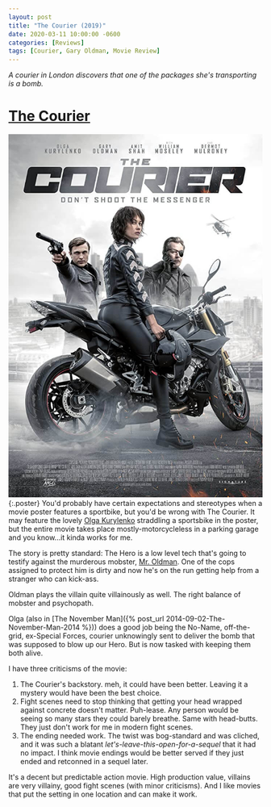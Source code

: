 ```yaml
---
layout: post
title: "The Courier (2019)"
date: 2020-03-11 10:00:00 -0600
categories: [Reviews]
tags: [Courier, Gary Oldman, Movie Review]
---
```


*A courier in London discovers that one of the packages she's transporting is a bomb.*

# [The Courier](https://www.imdb.com/title/tt9207616/)

![The Courier (2019)](/assets/2020/03/the-courier-2019.jpg){:.poster} You'd probably have certain expectations and stereotypes when a movie poster features a sportbike, but you'd be wrong with The Courier. It may feature the lovely [Olga Kurylenko](https://www.imdb.com/name/nm1385871/) straddling a sportsbike in the poster, but the entire movie takes place mostly-motorcycleless in a parking garage and you know...it kinda works for me.

The story is pretty standard: The Hero is a low level tech that's going to testify against the murderous mobster, [Mr. Oldman](https://www.imdb.com/name/nm0000198/). One of the cops assigned to protect him is dirty and now he's on the run getting help from a stranger who can kick-ass.

Oldman plays the villain quite villainously as well. The right balance of mobster and psychopath.

Olga (also in [The November Man]({% post_url 2014-09-02-The-November-Man-2014 %})) does a good job being the No-Name, off-the-grid, ex-Special Forces, courier unknowingly sent to deliver the bomb that was supposed to blow up our Hero. But is now tasked with keeping them both alive.

I have three criticisms of the movie:

1. The Courier's backstory. meh, it could have been better. Leaving it a mystery would have been the best choice.
1. Fight scenes need to stop thinking that getting your head wrapped against concrete doesn't matter. Puh-lease. Any person would be seeing so many stars they could barely breathe. Same with head-butts. They just don't work for me in modern fight scenes.
1. The ending needed work. The twist was bog-standard and was cliched, and it was such a blatant *let's-leave-this-open-for-a-sequel* that it had no impact. I think movie endings would be better served if they just ended and retconned in a sequel later.

It's a decent but predictable action movie. High production value, villains are very villainy, good fight scenes (with minor criticisms). And I like movies that put the setting in one location and can make it work.
